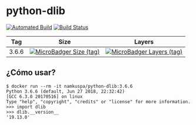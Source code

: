 # python-dlib
[![Automated Build](https://img.shields.io/docker/automated/namkuspa/python-dlib.svg)](https://hub.docker.com/r/namkuspa/python-dlib/)
[![Build Status](https://img.shields.io/docker/build/namkuspa/python-dlib.svg)](https://hub.docker.com/r/namkuspa/python-dlib/)


| Tag   | Size | Layers |
|-------|------|--------|
| 3.6.6 | [![MicroBadger Size (tag)](https://img.shields.io/microbadger/image-size/namkuspa/python-dlib/3.6.6.svg)](https://hub.docker.com/r/namkuspa/python-opencv-dlib/)    | [![MicroBadger Layers (tag)](https://img.shields.io/microbadger/layers/namkuspa/python-dlib/3.6.6.svg)](https://hub.docker.com/r/namkuspa/python-dlib/)|


## ¿Cómo usar?
```console
$ docker run --rm -it namkuspa/python-dlib:3.6.6
Python 3.6.6 (default, Jun 27 2018, 22:32:42) 
[GCC 6.3.0 20170516] on linux
Type "help", "copyright", "credits" or "license" for more information.
>>> import dlib
>>> dlib.__version__
'19.13.0'
```